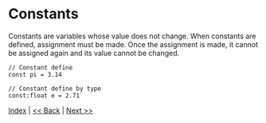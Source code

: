 # Constants

Constants are variables whose value does not change. When constants are defined, assignment must be made. Once the assignment is made, it cannot be assigned again and its value cannot be changed.

```
// Constant define
const pi = 3.14
```

```
// Constant define by type
const:float e = 2.71
```

[Index](index.md) | [<< Back](8_variables.md) | [Next >>](10_if_else_statement.md)